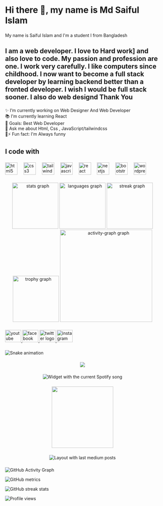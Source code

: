 <h1 align="left">Hi there 👋, my name is Md Saiful Islam</h1>

###

<p align="left">My name is Saiful Islam and I'm a student I from Bangladesh</p>

###

<h2 align="left">I am a web developer. I love to Hard work] and also love to code. My passion and profession are one. I work very carefully. I like computers since childhood. I now want to become a full stack developer by learning backend better than a fronted developer. I wish I would be full stack sooner. I also do web designd Thank You</h2>

###

<p align="left">✨  I’m currently working on Web Designer And Web Developer<br>📚 I'm currently learning React<br>🎯 Goals: Best Web Developer<br>💬 Ask me about Html, Css , JavaScript/tailwindcss<br>🎲⚡ Fun fact: I'm Always funny</p>

###

<h2 align="left">I code with</h2>

###

<div align="left">
  <img src="https://cdn.jsdelivr.net/gh/devicons/devicon/icons/html5/html5-original.svg" height="40" alt="html5 logo"  />
  <img width="12" />
  <img src="https://cdn.jsdelivr.net/gh/devicons/devicon/icons/css3/css3-original.svg" height="40" alt="css3 logo"  />
  <img width="12" />
  <img src="https://cdn.jsdelivr.net/gh/devicons/devicon/icons/tailwindcss/tailwindcss-original-wordmark.svg" height="40" alt="tailwindcss logo"  />
  <img width="12" />
  <img src="https://cdn.jsdelivr.net/gh/devicons/devicon/icons/javascript/javascript-original.svg" height="40" alt="javascript logo"  />
  <img width="12" />
  <img src="https://cdn.jsdelivr.net/gh/devicons/devicon/icons/react/react-original.svg" height="40" alt="react logo"  />
  <img width="12" />
  <img src="https://cdn.jsdelivr.net/gh/devicons/devicon/icons/nextjs/nextjs-original.svg" height="40" alt="nextjs logo"  />
  <img width="12" />
  <img src="https://cdn.jsdelivr.net/gh/devicons/devicon/icons/bootstrap/bootstrap-original.svg" height="40" alt="bootstrap logo"  />
  <img width="12" />
  <img src="https://cdn.jsdelivr.net/gh/devicons/devicon/icons/wordpress/wordpress-original.svg" height="40" alt="wordpress logo"  />
</div>

###

<div align="left">
</div>

###

<div align="center">
  <img src="https://github-readme-stats.vercel.app/api?username=saiful963&hide_title=false&hide_rank=false&show_icons=true&include_all_commits=true&count_private=true&disable_animations=false&theme=dracula&locale=en&hide_border=false&order=1" height="150" alt="stats graph"  />
  <img src="https://github-readme-stats.vercel.app/api/top-langs?username=saiful963&locale=en&hide_title=false&layout=compact&card_width=320&langs_count=5&theme=dracula&hide_border=false&order=2" height="150" alt="languages graph"  />
  <img src="https://streak-stats.demolab.com?user=saiful963&locale=en&mode=daily&theme=dracula&hide_border=false&border_radius=5&order=3" height="150" alt="streak graph"  />
  <img src="https://github-profile-trophy.vercel.app?username=saiful963&theme=dracula&column=-1&row=1&margin-w=8&margin-h=8&no-bg=false&no-frame=false&order=4" height="150" alt="trophy graph"  />
  <img src="https://github-readme-activity-graph.vercel.app/graph?username=saiful963&radius=16&theme=react&area=true&order=5" height="300" alt="activity-graph graph"  />
</div>

###

<div align="left">
  <a href="https://www.youtube.com/channel/UCLT71IEczu8Pkncs8-fQt0w" target="_blank">
    <img src="https://raw.githubusercontent.com/maurodesouza/profile-readme-generator/master/src/assets/icons/social/youtube/default.svg" width="52" height="40" alt="youtube logo"  />
  </a>
  <a href="https://www.facebook.com/saiful.prince.731" target="_blank">
    <img src="https://raw.githubusercontent.com/maurodesouza/profile-readme-generator/master/src/assets/icons/social/facebook/default.svg" width="52" height="40" alt="facebook logo"  />
  </a>
  <a href="https://x.com/Sksaifulkhan10" target="_blank">
    <img src="https://raw.githubusercontent.com/maurodesouza/profile-readme-generator/master/src/assets/icons/social/twitter/default.svg" width="52" height="40" alt="twitter logo"  />
  </a>
  <a href="https://www.instagram.com/sksaifulkhan112/" target="_blank">
    <img src="https://raw.githubusercontent.com/maurodesouza/profile-readme-generator/master/src/assets/icons/social/instagram/default.svg" width="52" height="40" alt="instagram logo"  />
  </a>
</div>

###

<img src="https://raw.githubusercontent.com/saiful963/saiful963/output/snake.svg" alt="Snake animation" />

###

<div align="center">
  <img src="https://profile-counter.glitch.me/saiful963/count.svg?"  />
</div>

###

<div align="center">
  <img src="?theme=dark" alt="Widget with the current Spotify song"  />
</div>

###

<div align="center">
  <img height="200" src="https://www.facebook.com/photo/?fbid=1444994922923286&set=a.184480652308059"  />
</div>

###

<div align="center">
  <img src="https://github-read-medium-git-main.pahlevikun.vercel.app/latest?limit=4&theme=buefy" alt="Layout with last medium posts"  />
</div>

###

<p align="left"></p>

###

<p align="left"></p>

###

<div align="left">
</div>

###

<p align="left"></p>

###

<p align="left"></p>

###

<p align="left"></p>

###

<div align="left">
</div>

###

<div align="left">
</div>

###
![GitHub Activity Graph](https://activity-graph.herokuapp.com/graph?username=saiful963)  

![GitHub metrics](https://metrics.lecoq.io/saiful963)  

![GitHub streak stats](https://streak-stats.demolab.com/?user=saiful963)  

![Profile views](https://gpvc.arturio.dev/saiful963)  
